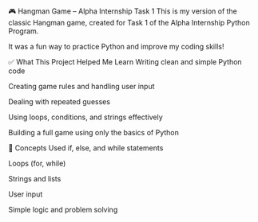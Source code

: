 🎮 Hangman Game – Alpha Internship Task 1
This is my version of the classic Hangman game, created for Task 1 of the Alpha Internship Python Program.

It was a fun way to practice Python and improve my coding skills!

✅ What This Project Helped Me Learn
Writing clean and simple Python code

Creating game rules and handling user input

Dealing with repeated guesses

Using loops, conditions, and strings effectively

Building a full game using only the basics of Python

🧠 Concepts Used
if, else, and while statements

Loops (for, while)

Strings and lists

User input

Simple logic and problem solving
